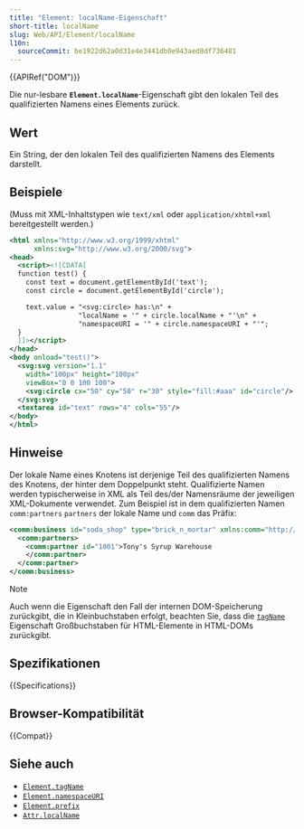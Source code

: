 ```yaml
---
title: "Element: localName-Eigenschaft"
short-title: localName
slug: Web/API/Element/localName
l10n:
  sourceCommit: be1922d62a0d31e4e3441db0e943aed8df736481
---
```


{{APIRef("DOM")}}

Die nur-lesbare **`Element.localName`**-Eigenschaft gibt den lokalen Teil des qualifizierten Namens eines Elements zurück.

## Wert

Ein String, der den lokalen Teil des qualifizierten Namens des Elements darstellt.

## Beispiele

(Muss mit XML-Inhaltstypen wie `text/xml` oder `application/xhtml+xml` bereitgestellt werden.)

```xml
<html xmlns="http://www.w3.org/1999/xhtml"
      xmlns:svg="http://www.w3.org/2000/svg">
<head>
  <script><![CDATA[
  function test() {
    const text = document.getElementById('text');
    const circle = document.getElementById('circle');

    text.value = "<svg:circle> has:\n" +
                 "localName = '" + circle.localName + "'\n" +
                 "namespaceURI = '" + circle.namespaceURI + "'";
  }
  ]]></script>
</head>
<body onload="test()">
  <svg:svg version="1.1"
    width="100px" height="100px"
    viewBox="0 0 100 100">
    <svg:circle cx="50" cy="50" r="30" style="fill:#aaa" id="circle"/>
  </svg:svg>
  <textarea id="text" rows="4" cols="55"/>
</body>
</html>
```

## Hinweise

Der lokale Name eines Knotens ist derjenige Teil des qualifizierten Namens des Knotens, der hinter dem Doppelpunkt steht. Qualifizierte Namen werden typischerweise in XML als Teil des/der Namensräume der jeweiligen XML-Dokumente verwendet. Zum Beispiel ist in dem qualifizierten Namen `comm:partners` `partners` der lokale Name und `comm` das Präfix:

```xml
<comm:business id="soda_shop" type="brick_n_mortar" xmlns:comm="http://example.com/comm">
  <comm:partners>
    <comm:partner id="1001">Tony's Syrup Warehouse
    </comm:partner>
  </comm:partner>
</comm:business>
```

> [!NOTE]
> Auch wenn die Eigenschaft den Fall der internen DOM-Speicherung zurückgibt, die in Kleinbuchstaben erfolgt, beachten Sie, dass die [`tagName`](/de/docs/Web/API/Element/tagName) Eigenschaft Großbuchstaben für HTML-Elemente in HTML-DOMs zurückgibt.

## Spezifikationen

{{Specifications}}

## Browser-Kompatibilität

{{Compat}}

## Siehe auch

- [`Element.tagName`](/de/docs/Web/API/Element/tagName)
- [`Element.namespaceURI`](/de/docs/Web/API/Element/namespaceURI)
- [`Element.prefix`](/de/docs/Web/API/Element/prefix)
- [`Attr.localName`](/de/docs/Web/API/Attr/localName)

